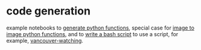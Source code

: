 # code generation

example notebooks to [generate python functions](../../../notebooks/openai-commands/completion_ai_function_py.ipynb), special case for [image to image python functions](../../../notebooks/openai-commands/completion_i2i_function.ipynb), and to [write a bash script](../../../notebooks/openai-commands/completion_ai_function_bash.ipynb) to use a script, for example, [vancouver-watching](https://github.com/kamangir/vancouver-watching).